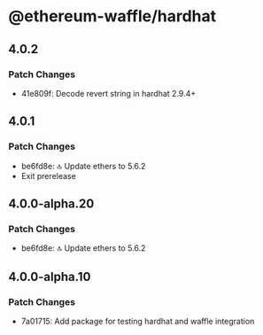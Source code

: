 # @ethereum-waffle/hardhat

## 4.0.2

### Patch Changes

- 41e809f: Decode revert string in hardhat 2.9.4+

## 4.0.1

### Patch Changes

- be6fd8e: 🔝 Update ethers to 5.6.2
- Exit prerelease

## 4.0.0-alpha.20

### Patch Changes

- be6fd8e: 🔝 Update ethers to 5.6.2

## 4.0.0-alpha.10

### Patch Changes

- 7a01715: Add package for testing hardhat and waffle integration
